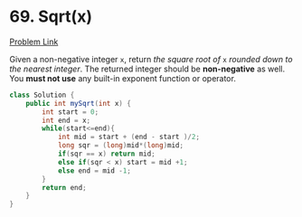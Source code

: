 # 69. Sqrt(x)

[Problem Link](https://leetcode.com/problems/sqrtx/)

Given a non-negative integer `x`, return *the square root of* `x` *rounded down to the nearest integer*. The returned integer should be **non-negative** as well. You **must not use** any built-in exponent function or operator.

```java
class Solution {
    public int mySqrt(int x) {
        int start = 0;
        int end = x;
        while(start<=end){
            int mid = start + (end - start )/2;
            long sqr = (long)mid*(long)mid;
            if(sqr == x) return mid;
            else if(sqr < x) start = mid +1;
            else end = mid -1;
        }
        return end;
    }
}
```
